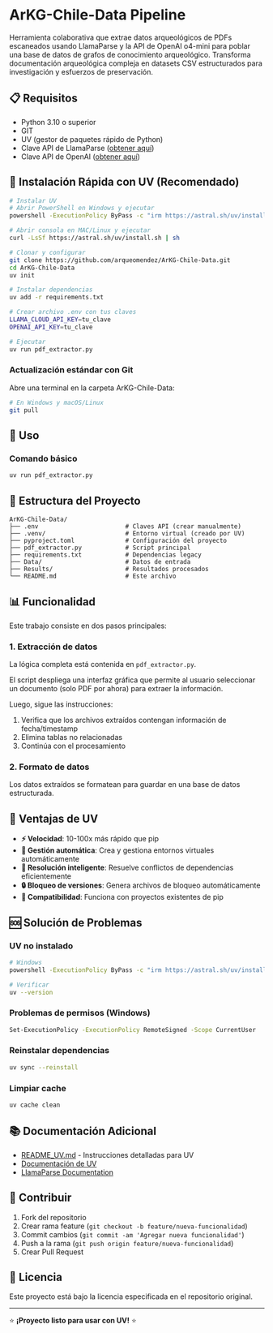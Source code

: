 # ArKG-Chile-Data Pipeline

Herramienta colaborativa que extrae datos arqueológicos de PDFs escaneados usando LlamaParse y la API de OpenAI o4-mini para poblar una base de datos de grafos de conocimiento arqueológico. Transforma documentación arqueológica compleja en datasets CSV estructurados para investigación y esfuerzos de preservación.

## 📋 Requisitos

- Python 3.10 o superior  
- GIT
- UV (gestor de paquetes rápido de Python)
- Clave API de LlamaParse ([obtener aquí](https://cloud.llamaindex.ai/))
- Clave API de OpenAI ([obtener aquí](https://platform.openai.com/api-keys))

## 🚀 Instalación Rápida con UV (Recomendado)

```bash
# Instalar UV
# Abrir PowerShell en Windows y ejecutar
powershell -ExecutionPolicy ByPass -c "irm https://astral.sh/uv/install.ps1 | iex"

# Abrir consola en MAC/Linux y ejecutar
curl -LsSf https://astral.sh/uv/install.sh | sh

# Clonar y configurar
git clone https://github.com/arqueomendez/ArKG-Chile-Data.git
cd ArKG-Chile-Data
uv init

# Instalar dependencias
uv add -r requirements.txt

# Crear archivo .env con tus claves
LLAMA_CLOUD_API_KEY=tu_clave
OPENAI_API_KEY=tu_clave

# Ejecutar
uv run pdf_extractor.py
```

### Actualización estándar con Git
Abre una terminal en la carpeta ArKG-Chile-Data:
```bash
# En Windows y macOS/Linux
git pull
```
## 🎯 Uso

### Comando básico
```bash
uv run pdf_extractor.py
```

## 📁 Estructura del Proyecto

```
ArKG-Chile-Data/
├── .env                        # Claves API (crear manualmente)
├── .venv/                      # Entorno virtual (creado por UV)
├── pyproject.toml              # Configuración del proyecto
├── pdf_extractor.py            # Script principal
├── requirements.txt            # Dependencias legacy
├── Data/                       # Datos de entrada
├── Results/                    # Resultados procesados
└── README.md                   # Este archivo
```

## 📊 Funcionalidad

Este trabajo consiste en dos pasos principales:

### 1. Extracción de datos
La lógica completa está contenida en `pdf_extractor.py`.

El script despliega una interfaz gráfica que permite al usuario seleccionar un documento (solo PDF por ahora) para extraer la información.

Luego, sigue las instrucciones:
1. Verifica que los archivos extraídos contengan información de fecha/timestamp
2. Elimina tablas no relacionadas
3. Continúa con el procesamiento

### 2. Formato de datos
Los datos extraídos se formatean para guardar en una base de datos estructurada.

## 🚀 Ventajas de UV

- **⚡ Velocidad**: 10-100x más rápido que pip
- **🔄 Gestión automática**: Crea y gestiona entornos virtuales automáticamente  
- **🔧 Resolución inteligente**: Resuelve conflictos de dependencias eficientemente
- **🔒 Bloqueo de versiones**: Genera archivos de bloqueo automáticamente
- **🔄 Compatibilidad**: Funciona con proyectos existentes de pip

## 🆘 Solución de Problemas

### UV no instalado
```bash
# Windows
powershell -ExecutionPolicy ByPass -c "irm https://astral.sh/uv/install.ps1 | iex"

# Verificar
uv --version
```

### Problemas de permisos (Windows)
```bash
Set-ExecutionPolicy -ExecutionPolicy RemoteSigned -Scope CurrentUser
```

### Reinstalar dependencias
```bash
uv sync --reinstall
```

### Limpiar cache
```bash
uv cache clean
```

## 📚 Documentación Adicional

- [README_UV.md](README_UV.md) - Instrucciones detalladas para UV
- [Documentación de UV](https://docs.astral.sh/uv/)
- [LlamaParse Documentation](https://docs.llamaindex.ai/)

## 🤝 Contribuir

1. Fork del repositorio
2. Crear rama feature (`git checkout -b feature/nueva-funcionalidad`)
3. Commit cambios (`git commit -am 'Agregar nueva funcionalidad'`)
4. Push a la rama (`git push origin feature/nueva-funcionalidad`)
5. Crear Pull Request

## 📄 Licencia

Este proyecto está bajo la licencia especificada en el repositorio original.

---

⭐ **¡Proyecto listo para usar con UV!** ⭐
